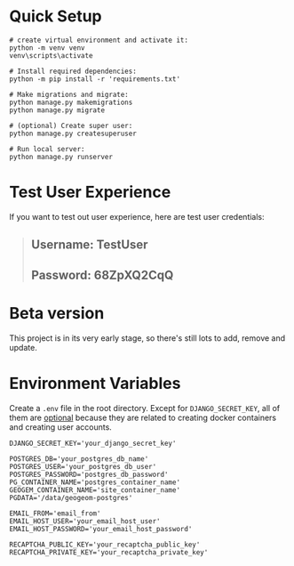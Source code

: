 # Quick Setup
```
# create virtual environment and activate it:
python -m venv venv
venv\scripts\activate

# Install required dependencies:
python -m pip install -r 'requirements.txt'

# Make migrations and migrate:
python manage.py makemigrations
python manage.py migrate

# (optional) Create super user:
python manage.py createsuperuser

# Run local server:
python manage.py runserver
```

# Test User Experience
If you want to test out user experience, here are test user credentials:
> ## Username: TestUser
> ## Password: 68ZpXQ2CqQ

# Beta version
This project is in its very early stage, so there's still lots to add, remove and update.

# Environment Variables
Create a `.env` file in the root directory. Except for `DJANGO_SECRET_KEY`, all of them are <u>optional</u> because they are related to creating docker containers and creating user accounts.
```
DJANGO_SECRET_KEY='your_django_secret_key'

POSTGRES_DB='your_postgres_db_name'
POSTGRES_USER='your_postgres_db_user'
POSTGRES_PASSWORD='postgres_db_password'
PG_CONTAINER_NAME='postgres_container_name'
GEOGEM_CONTAINER_NAME='site_container_name'
PGDATA='/data/geogeom-postgres'

EMAIL_FROM='email_from'
EMAIL_HOST_USER='your_email_host_user'
EMAIL_HOST_PASSWORD='your_email_host_password'

RECAPTCHA_PUBLIC_KEY='your_recaptcha_public_key'
RECAPTCHA_PRIVATE_KEY='your_recaptcha_private_key'
```